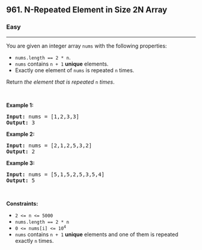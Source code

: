 <h2>961. N-Repeated Element in Size 2N Array</h2><h3>Easy</h3><hr><div style="user-select: auto;"><p style="user-select: auto;">You are given an integer array <code style="user-select: auto;">nums</code> with the following properties:</p>

<ul style="user-select: auto;">
	<li style="user-select: auto;"><code style="user-select: auto;">nums.length == 2 * n</code>.</li>
	<li style="user-select: auto;"><code style="user-select: auto;">nums</code> contains <code style="user-select: auto;">n + 1</code> <strong style="user-select: auto;">unique</strong> elements.</li>
	<li style="user-select: auto;">Exactly one element of <code style="user-select: auto;">nums</code> is repeated <code style="user-select: auto;">n</code> times.</li>
</ul>

<p style="user-select: auto;">Return <em style="user-select: auto;">the element that is repeated </em><code style="user-select: auto;">n</code><em style="user-select: auto;"> times</em>.</p>

<p style="user-select: auto;">&nbsp;</p>
<p style="user-select: auto;"><strong style="user-select: auto;">Example 1:</strong></p>
<pre style="user-select: auto;"><strong style="user-select: auto;">Input:</strong> nums = [1,2,3,3]
<strong style="user-select: auto;">Output:</strong> 3
</pre><p style="user-select: auto;"><strong style="user-select: auto;">Example 2:</strong></p>
<pre style="user-select: auto;"><strong style="user-select: auto;">Input:</strong> nums = [2,1,2,5,3,2]
<strong style="user-select: auto;">Output:</strong> 2
</pre><p style="user-select: auto;"><strong style="user-select: auto;">Example 3:</strong></p>
<pre style="user-select: auto;"><strong style="user-select: auto;">Input:</strong> nums = [5,1,5,2,5,3,5,4]
<strong style="user-select: auto;">Output:</strong> 5
</pre>
<p style="user-select: auto;">&nbsp;</p>
<p style="user-select: auto;"><strong style="user-select: auto;">Constraints:</strong></p>

<ul style="user-select: auto;">
	<li style="user-select: auto;"><code style="user-select: auto;">2 &lt;= n &lt;= 5000</code></li>
	<li style="user-select: auto;"><code style="user-select: auto;">nums.length == 2 * n</code></li>
	<li style="user-select: auto;"><code style="user-select: auto;">0 &lt;= nums[i] &lt;= 10<sup style="user-select: auto;">4</sup></code></li>
	<li style="user-select: auto;"><code style="user-select: auto;">nums</code> contains <code style="user-select: auto;">n + 1</code> <strong style="user-select: auto;">unique</strong> elements and one of them is repeated exactly <code style="user-select: auto;">n</code> times.</li>
</ul>
</div>